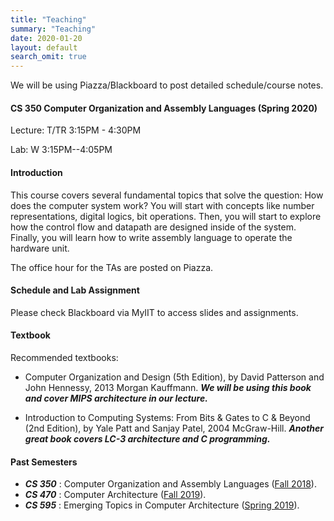 ```yaml
---
title: "Teaching"
summary: "Teaching"
date: 2020-01-20
layout: default
search_omit: true
---
```

We will be using Piazza/Blackboard to post detailed schedule/course notes.

#### CS 350 Computer Organization and Assembly Languages (Spring 2020)

Lecture: T/TR 3:15PM - 4:30PM 

Lab: W 3:15PM--4:05PM

#### Introduction
This course covers several fundamental topics that solve the question: How does the computer system work? You will start with concepts like number representations, digital logics, bit operations. Then, you will start to explore how the control flow and datapath are designed inside of the system. Finally, you will learn how to write assembly language to operate the hardware unit.

The office hour for the TAs are posted on Piazza. 

#### Schedule and Lab Assignment
Please check Blackboard via MyIIT to access slides and assignments.

#### Textbook
Recommended textbooks:

* Computer Organization and Design (5th Edition), by David Patterson and John Hennessy, 2013 Morgan Kauffmann.
***We will be using this book and cover MIPS architecture in our lecture.***

* Introduction to Computing Systems: From Bits & Gates to C & Beyond (2nd Edition), by Yale Patt and Sanjay Patel, 2004 McGraw-Hill.
***Another great book covers LC-3 architecture and C programming.***



#### Past Semesters

* ***CS 350*** : Computer Organization and Assembly Languages ([Fall 2018](/Fall2018)).
* ***CS 470*** : Computer Architecture ([Fall 2019](/Fall2019)).
* ***CS 595*** : Emerging Topics in Computer Architecture ([Spring 2019](/Spring2019)).

